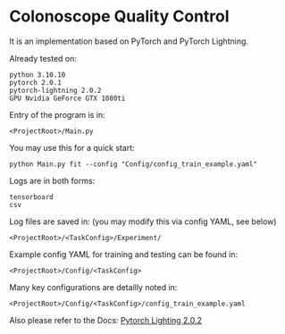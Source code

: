# Colonoscope Quality Control

It is an implementation based on PyTorch and PyTorch Lightning.

Already tested on:
```
python 3.10.10
pytorch 2.0.1
pytorch-lightning 2.0.2
GPU Nvidia GeForce GTX 1080ti
```

Entry of the program is in:
```
<ProjectRoot>/Main.py
```

You may use this for a quick start:
```
python Main.py fit --config "Config/config_train_example.yaml"
```

Logs are in both forms:
```
tensorboard
csv
```
Log files are saved in: (you may modify this via config YAML, see below)
```
<ProjectRoot>/<TaskConfig>/Experiment/
```

Example config YAML for training and testing can be found in:
```
<ProjectRoot>/Config/<TaskConfig>
```

Many key configurations are detailly noted in:
```
<ProjectRoot>/Config/<TaskConfig>/config_train_example.yaml
```
Also please refer to the Docs: [Pytorch Lighting 2.0.2](https://pytorch-lightning.readthedocs.io/en/2.0.2/starter/introduction.html)